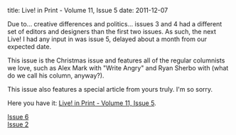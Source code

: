title: Live! in Print - Volume 11, Issue 5
date: 2011-12-07

Due to... creative differences and politics... issues 3 and 4 had a different
set of editors and designers than the first two issues. As such, the next Live!
I had any input in was issue 5, delayed about a month from our expected date.

This issue is the Christmas issue and features all of the regular columnists we
love, such as Alex Mark with "Write Angry" and Ryan Sherbo with (what do we call
his column, anyway?).

This issue also features a special article from yours truly. I'm so sorry.

Here you have it: [Live! in Print - Volume 11, Issue 5](/resource/lip5.pdf).

<div class='next-post'><a href='/blog/2012-02-08-lip-6'>Issue 6</a></div>
<div class='prev-post'><a href='/blog/2011-09-28-lip-2'>Issue 2</a></div>
